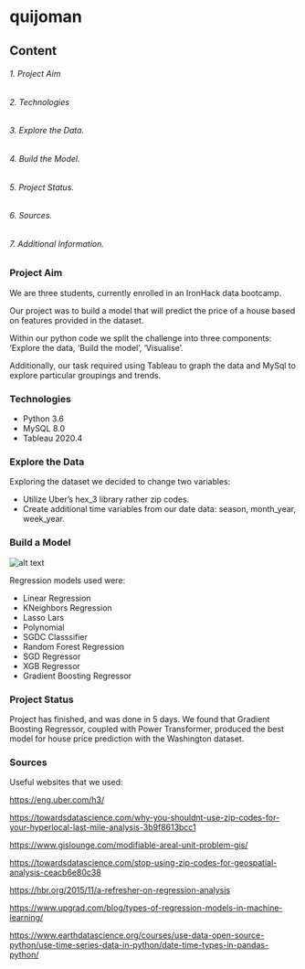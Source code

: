 # quijoman

## Content
###### 1. Project Aim
###### 2. Technologies
###### 3. Explore the Data.
###### 4. Build the Model.
###### 5. Project Status.
###### 6. Sources.
###### 7. Additional Information. 

### Project Aim
We are three students, currently enrolled in an IronHack data bootcamp. 

Our project was to build a model that will predict the price of a house based on features provided in the dataset. 

Within our python code we split the challenge into three components: ‘Explore the data, ‘Build the model’, ‘Visualise’. 

Additionally, our task required using Tableau to graph the data and MySql to explore particular groupings and trends.


### Technologies 
- Python 3.6
- MySQL 8.0
- Tableau 2020.4 

### Explore the Data
Exploring the dataset we decided to change two variables: 
* Utilize Uber’s hex_3 library rather zip codes.
* Create additional time variables from our date data: season, month_year, week_year. 

### Build a Model
![alt text](https://github.com/urgpan/quijoman/data/main/Diagram.jpg?raw=true)

Regression models used were:
* Linear Regression
* KNeighbors Regression
* Lasso Lars
* Polynomial
* SGDC Classsifier
* Random Forest Regression
* SGD Regressor
* XGB Regressor
* Gradient Boosting Regressor

### Project Status
Project has finished, and was done in 5 days. We found that Gradient Boosting Regressor, coupled with Power Transformer, produced the best model for house price prediction with the Washington dataset. 

### Sources
Useful websites that we used:

https://eng.uber.com/h3/ 

https://towardsdatascience.com/why-you-shouldnt-use-zip-codes-for-your-hyperlocal-last-mile-analysis-3b9f8613bcc1

https://www.gislounge.com/modifiable-areal-unit-problem-gis/

https://towardsdatascience.com/stop-using-zip-codes-for-geospatial-analysis-ceacb6e80c38

https://hbr.org/2015/11/a-refresher-on-regression-analysis

https://www.upgrad.com/blog/types-of-regression-models-in-machine-learning/

https://www.earthdatascience.org/courses/use-data-open-source-python/use-time-series-data-in-python/date-time-types-in-pandas-python/
